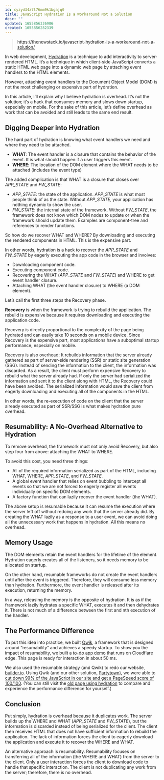 ```yaml
---
id: cyzyd34z7l76mm9k1bgajq0
title: JavaScript Hydration Is a Workaround Not a Solution
desc: ""
updated: 1655856336906
created: 1655856282339
---
```


> https://thenewstack.io/javascript-hydration-is-a-workaround-not-a-solution/

In web development, [Hydration](https://www.builder.io/blog/why-progressive-hydration-is-harder-than-you-think) is a technique to add interactivity to server-rendered HTML. It’s a technique in which client-side JavaScript converts a static HTML web page into a dynamic web page by attaching event handlers to the HTML elements.

However, attaching event handlers to the Document Object Model (DOM) is not the most challenging or expensive part of hydration.

In this article, I’ll explain why I believe hydration is overhead. It’s not the solution; it’s a hack that consumes memory and slows down startup, especially on mobile. For the sake of this article, let’s define overhead as work that can be avoided and still leads to the same end result.

## Digging Deeper into Hydration

The hard part of hydration is knowing what event handlers we need and where they need to be attached.

- **WHAT**: The event handler is a closure that contains the behavior of the event. It is what should happen if a user triggers this event.
- **WHERE**: The location of the DOM element where the WHAT needs to be attached (includes the event type)

The added complication is that WHAT is a closure that closes over _APP_STATE_ and _FW_STATE_:

- _APP_STATE_: the state of the application. _APP_STATE_ is what most people think of as the state. Without _APP_STATE_, your application has nothing dynamic to show the user.
- _FW_STATE_: the internal state of the framework. Without _FW_STATE_, the framework does not know which DOM nodes to update or when the framework should update them. Examples are component-tree and references to render functions.

So how do we recover WHAT and WHERE? By downloading and executing the rendered components in HTML. This is the expensive part.

In other words, hydration is a hack to recover the _APP_STATE_ and _FW_STATE_ by eagerly executing the app code in the browser and involves:

- Downloading component code.
- Executing component code.
- Recovering the WHAT (_APP_STATE_ and _FW_STATE_) and WHERE to get event handler closure.
- Attaching WHAT (the event handler closure) to WHERE (a DOM element).

Let’s call the first three steps the Recovery phase.

**Recovery** is when the framework is trying to rebuild the application. The rebuild is expensive because it requires downloading and executing the application code.

Recovery is directly proportional to the complexity of the page being hydrated and can easily take 10 seconds on a mobile device. Since Recovery is the expensive part, most applications have a suboptimal startup performance, especially on mobile.

Recovery is also overhead: It rebuilds information that the server already gathered as part of server-side rendering (SSR) or static site generation (SSG). Instead of sending the information to the client, the information was discarded. As a result, the client must perform expensive Recovery to rebuild what the server already had. If only the server had serialized the information and sent it to the client along with HTML, the Recovery could have been avoided. The serialized information would save the client from eagerly downloading and executing all of the components in the HTML.

In other words, the re-execution of code on the client that the server already executed as part of SSR/SSG is what makes hydration pure overhead.

## Resumability: A No-Overhead Alternative to Hydration

To remove overhead, the framework must not only avoid Recovery, but also step four from above: attaching the WHAT to WHERE.

To avoid this cost, you need three things:

- All of the required information serialized as part of the HTML, including WHAT, WHERE, _APP_STATE_, and _FW_STATE._
- A global event handler that relies on event bubbling to intercept all events so that we are not forced to eagerly register all events individually on specific DOM elements.
- A factory function that can lazily recover the event handler (the WHAT).

The above setup is resumable because it can resume the execution where the server left off without redoing any work that the server already did. By creating the WHAT lazily as a response to a user event, we can avoid doing all the unnecessary work that happens in hydration. All this means no overhead.

## Memory Usage

The DOM elements retain the event handlers for the lifetime of the element. Hydration eagerly creates all of the listeners, so it needs memory to be allocated on startup.

On the other hand, resumable frameworks do not create the event handlers until after the event is triggered. Therefore, they will consume less memory than hydration. Furthermore, the event handler is released after its execution, returning the memory.

In a way, releasing the memory is the opposite of hydration. It is as if the framework lazily hydrates a specific WHAT, executes it and then dehydrates it. There is not much of a difference between the first and nth execution of the handler.

## The Performance Difference

To put this idea into practice, we built [Qwik](https://qwik.builder.io/), a framework that is designed around “resumability” and achieves a speedy startup. To show you the impact of resumability, we built a [to-do app demo](https://todo-cloudflare-misko.sethealth.workers.dev/) that runs on Cloudflare edge. This page is ready for interaction in about 50 ms.

We also used the resumable strategy (and Qwik) to redo our website, [builder.io](http://www.builder.io/). Using Qwik (and our other solution, [Partytown](https://partytown.builder.io/)), we were able to [cut down 99% of the JavaScript in our site and get a PageSpeed score of 100/100](https://www.builder.io/blog/how-we-cut-99-percent-js-with-qwik-and-partytown). (You can still visit the [old page using hydration](https://www.builder.io/?render=next) to compare and experience the performance difference for yourself.)

## Conclusion

Put simply, hydration is overhead because it duplicates work. The server builds up the WHERE and WHAT (_APP_STATE_ and _FW_STATE_), but the information is discarded instead of being serialized for the client. The client then receives HTML that does not have sufficient information to rebuild the application. The lack of information forces the client to eagerly download the application and execute it to recover the WHERE and WHAT.

An alternative approach is resumability. Resumability focuses on transferring all of the information (the WHERE and WHAT) from the server to the client. Only a user interaction forces the client to download code to handle that specific interaction. The client is not duplicating any work from the server; therefore, there is no overhead.
